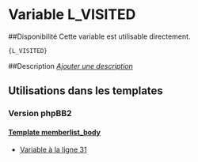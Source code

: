 # Variable L_VISITED

##Disponibilité
Cette variable est utilisable directement.

```html
{L_VISITED}
```

##Description
[*Ajouter une description*](https://fa-tvars.appspot.com/var/L_VISITED)

## Utilisations dans les templates

### Version phpBB2

#### [Template memberlist_body](subsilver/memberlist_body.md#readme)
* [Variable &agrave; la ligne 31](../subsilver/memberlist_body.tpl#L31)